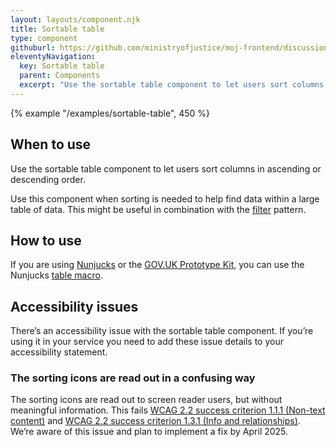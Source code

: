 ```yaml
---
layout: layouts/component.njk
title: Sortable table
type: component
githuburl: https://github.com/ministryofjustice/moj-frontend/discussions/269
eleventyNavigation:
  key: Sortable table
  parent: Components
  excerpt: "Use the sortable table component to let users sort columns in ascending or descending order."
---
```


{% example "/examples/sortable-table", 450 %}

## When to use

Use the sortable table component to let users sort columns in ascending or descending order.

Use this component when sorting is needed to help find data within a large table of data. This might be useful in combination with the [filter](/patterns/filter-a-list/) pattern.

## How to use

If you are using [Nunjucks](https://mozilla.github.io/nunjucks/) or the [GOV.UK Prototype Kit](https://govuk-prototype-kit.herokuapp.com/), you can use the Nunjucks [table macro](https://design-system.service.gov.uk/components/table/).

## Accessibility issues

There’s an accessibility issue with the sortable table component. If you’re using it in your service you need to add these issue details to your accessibility statement.

### The sorting icons are read out in a confusing way

The sorting icons are read out to screen reader users, but without meaningful information. This fails [WCAG 2.2 success criterion 1.1.1 (Non-text content)](https://www.w3.org/TR/WCAG22/#non-text-content) and [WCAG 2.2 success criterion 1.3.1 (Info and relationships)](https://www.w3.org/TR/WCAG22/#info-and-relationships). We’re aware of this issue and plan to implement a fix by April 2025.
